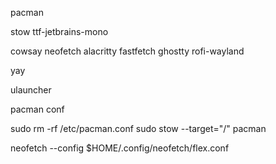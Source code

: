 pacman

stow
ttf-jetbrains-mono

cowsay
neofetch
alacritty
fastfetch
ghostty
rofi-wayland



yay 

ulauncher


pacman conf

sudo rm -rf /etc/pacman.conf
sudo stow --target="/" pacman




neofetch --config $HOME/.config/neofetch/flex.conf
